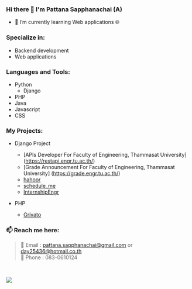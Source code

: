 ### Hi there 👋 I'm Pattana Sapphanachai (A)

<!--
**6210612831/6210612831** is a ✨ _special_ ✨ repository because its `README.md` (this file) appears on your GitHub profile.

Here are some ideas to get you started:

- 🔭 I’m currently working on ...
- 🌱 I’m currently learning ...
- 👯 I’m looking to collaborate on ...
- 🤔 I’m looking for help with ...
- 💬 Ask me about ...
- 📫 How to reach me: ...
- 😄 Pronouns: ...
- ⚡ Fun fact: ...
-->

- 🌱 I’m currently learning Web applications 🌐

### Specialize in:

- Backend development
- Web applications

### Languages and Tools:

- Python
  - Django
- PHP
- Java
- Javascript
- CSS

### My Projects:

- Django Project
  - [APIs Developer For Faculty of Engineering, Thammasat University] (https://restapi.engr.tu.ac.th/)
  - [Grade Announcement For Faculty of Engineering, Thammasat University] (https://grade.engr.tu.ac.th/)
  - [hahoor](https://github.com/6210612831/hahoor)
  - [schedule_me](https://github.com/6210612831/schedule_me)
  - [InternshipEngr](https://github.com/6210612831/InternshipEngr)

- PHP
  - [Grivato](https://github.com/6210612831/PHP_Project/tree/main/grivato/project)

### 📫 Reach me here:

> 📧 Email : <pattana.sapphanachai@gmail.com> or <day25436@hotmail.co.th>
> <br>
> 📱  Phone : 083-0610124

<br>

![](https://github-readme-stats.vercel.app/api?username=6210612831&count_private=true&show_icons=true&hide_border=true&theme=tokyonight)
